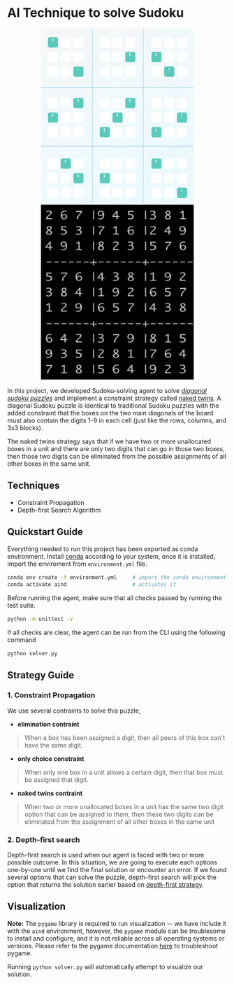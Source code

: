 # AI Technique to solve Sudoku

<p style="text-align:center;">
<img src="./images/sudoku.png" height="400" width="350" alt="sudoku-solver" />
<img src="./images/solved.png" height="400" width="350" alt="sudoku-solver" />
</p>

In this project, we developed Sudoku-solving agent to solve [_diagonal sudoku puzzles_](https://sudoku.cool/x-sudoku.php) and implement a constraint strategy called [naked twins](./pseudocode.md). A diagonal Sudoku puzzle is identical to traditional Sudoku puzzles with the added constraint that the boxes on the two main diagonals of the board must also contain the digits 1-9 in each cell (just like the rows, columns, and 3x3 blocks).

The naked twins strategy says that if we have two or more unallocated boxes in a unit and there are only two digits that can go in those two boxes, then those two digits can be eliminated from the possible assignments of all other boxes in the same unit.

## Techniques

- Constraint Propagation
- Depth-first Search Algorithm

## Quickstart Guide

Everything needed to run this project has been exported as conda environment. Install [conda](https://docs.conda.io/projects/conda/en/latest/user-guide/install/) according to your system, once it is installed, import the enviroment from `environment.yml` file.

```bash
conda env create -f environment.yml     # import the conda environment
conda activate aind                     # activates it
```

Before running the agent, make sure that all checks passed by running the test suite.

```bash
python -m unittest -v
```

If all checks are clear, the agent can be run from the CLI using the following command

```bash
python solver.py
```

## Strategy Guide

### 1. Constraint Propagation

We use several contraints to solve this puzzle,

- **elimination contraint**

> When a box has been assigned a digit, then all peers of this box can't have the same digit.

- **only choice constraint**

> When only one box in a unit allows a certain digit, then that box must be assigned that digit.

- **naked twins contraint**

> When two or more unallocated boxes in a unit has the same two digit option that can be assigned to them, then these two digits can be eliminated from the assignment of all other boxes in the same unit

### 2. Depth-first search

Depth-first search is used when our agent is faced with two or more possible outcome. In this situation, we are going to execute each options one-by-one until we find the final solution or encounter an error. If we found several options that can solve the puzzle, depth-first search will pick the option that returns the solution earlier based on [depth-first strategy](https://en.wikipedia.org/wiki/Depth-first_search).

## Visualization

**Note:** The `pygame` library is required to run visualization -- we have include it with the `aind` environment, however, the `pygame` module can be troublesome to install and configure, and it is not reliable across all operating systems or versions. Please refer to the pygame documentation [here](http://www.pygame.org/download.shtml) to troubleshoot pygame.

Running `python solver.py` will automatically attempt to visualize our solution.
